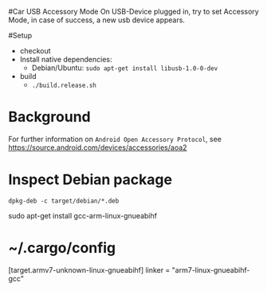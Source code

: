 #Car USB Accessory Mode
On USB-Device plugged in, try to set Accessory Mode, in case of success, a new usb device appears.

#Setup
 * checkout 
 * Install native dependencies:
   * Debian/Ubuntu: `sudo apt-get install libusb-1.0-0-dev`
 * build
   * `./build.release.sh`
   
# Background

For further information on `Android Open Accessory Protocol`, see https://source.android.com/devices/accessories/aoa2

# Inspect Debian package
`dpkg-deb -c target/debian/*.deb`

sudo apt-get install gcc-arm-linux-gnueabihf

# ~/.cargo/config

[target.armv7-unknown-linux-gnueabihf]
linker = "arm7-linux-gnueabihf-gcc"